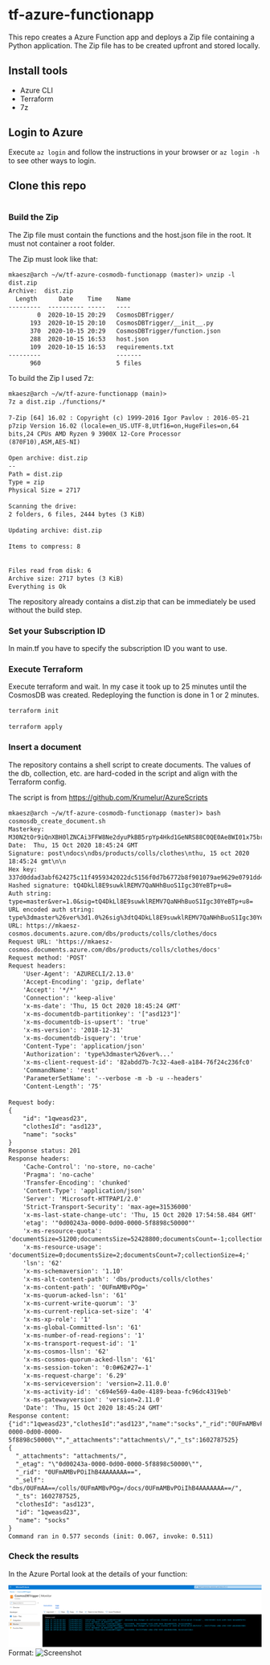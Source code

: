 # tf-azure-functionapp

This repo creates a Azure Function app and deploys a Zip file containing a Python application. The Zip file has to be created upfront and stored locally.

## Install tools

* Azure CLI
* Terraform
* 7z

## Login to Azure

Execute ```az login``` and follow the instructions in your browser or ```az login -h``` to see other ways to login.

## Clone this repo

```

```
### Build the Zip

The Zip file must contain the functions and the host.json file in the root. It must not container a root folder.

The Zip must look like that:
```
mkaesz@arch ~/w/tf-azure-cosmodb-functionapp (master)> unzip -l dist.zip
Archive:  dist.zip
  Length      Date    Time    Name
---------  ---------- -----   ----
        0  2020-10-15 20:29   CosmosDBTrigger/
      193  2020-10-15 20:10   CosmosDBTrigger/__init__.py
      370  2020-10-15 20:29   CosmosDBTrigger/function.json
      288  2020-10-15 16:53   host.json
      109  2020-10-15 16:53   requirements.txt
---------                     -------
      960                     5 files

```

To build the Zip I used 7z:
```
mkaesz@arch ~/w/tf-azure-functionapp (main)> 
7z a dist.zip ./functions/*

7-Zip [64] 16.02 : Copyright (c) 1999-2016 Igor Pavlov : 2016-05-21
p7zip Version 16.02 (locale=en_US.UTF-8,Utf16=on,HugeFiles=on,64 bits,24 CPUs AMD Ryzen 9 3900X 12-Core Processor             (870F10),ASM,AES-NI)

Open archive: dist.zip
--
Path = dist.zip
Type = zip
Physical Size = 2717

Scanning the drive:
2 folders, 6 files, 2444 bytes (3 KiB)

Updating archive: dist.zip

Items to compress: 8

    
Files read from disk: 6
Archive size: 2717 bytes (3 KiB)
Everything is Ok
```

The repository already contains a dist.zip that can be immediately be used without the build step.

### Set your Subscription ID

In main.tf you have to specify the subscription ID you want to use.

### Execute Terraform

Execute terraform and wait. In my case it took up to 25 minutes until the CosmosDB was created. Redeploying the function is done in 1 or 2 minutes.

```
terraform init

terraform apply

```

### Insert a document

The repository contains a shell script to create documents. The values of the db, collection, etc. are hard-coded in the script and align with the Terraform config.

The script is from https://github.com/Krumelur/AzureScripts

```
mkaesz@arch ~/w/tf-azure-cosmodb-functionapp (master)> bash cosmosdb_create_document.sh
Masterkey: M30N2tOr9iQnXBH0lZNCAi3FFW8Ne2dyuPkBB5rpYp4Hkd1GeNRS88C0QE0Ae8WI01x75brre8U2UKtFdL9K5g==
Date:  Thu, 15 Oct 2020 18:45:24 GMT
Signature: post\ndocs\ndbs/products/colls/clothes\nthu, 15 oct 2020 18:45:24 gmt\n\n
Hex key:  337d0ddad3abf624275c11f4959342022dc5156f0d7b6772b8f901079ae9629e0791dd4678d452f3c0b4404d007bc588d35c7be5baeb7bc53650ab4574bf4ae6
Hashed signature: tQ4DkLl8E9suwklREMV7QaNHhBuoS1Igc30YeBTp+u8=
Auth string: type=master&ver=1.0&sig=tQ4DkLl8E9suwklREMV7QaNHhBuoS1Igc30YeBTp+u8=
URL encoded auth string: type%3dmaster%26ver%3d1.0%26sig%3dtQ4DkLl8E9suwklREMV7QaNHhBuoS1Igc30YeBTp%2bu8%3d
URL: https://mkaesz-cosmos.documents.azure.com/dbs/products/colls/clothes/docs
Request URL: 'https://mkaesz-cosmos.documents.azure.com/dbs/products/colls/clothes/docs'
Request method: 'POST'
Request headers:
    'User-Agent': 'AZURECLI/2.13.0'
    'Accept-Encoding': 'gzip, deflate'
    'Accept': '*/*'
    'Connection': 'keep-alive'
    'x-ms-date': 'Thu, 15 Oct 2020 18:45:24 GMT'
    'x-ms-documentdb-partitionkey': '["asd123"]'
    'x-ms-documentdb-is-upsert': 'true'
    'x-ms-version': '2018-12-31'
    'x-ms-documentdb-isquery': 'true'
    'Content-Type': 'application/json'
    'Authorization': 'type%3dmaster%26ver%...'
    'x-ms-client-request-id': '82abdd7b-7c32-4ae8-a184-76f24c236fc0'
    'CommandName': 'rest'
    'ParameterSetName': '--verbose -m -b -u --headers'
    'Content-Length': '75'

Request body:
{  
    "id": "1qweasd23",
    "clothesId": "asd123",
    "name": "socks"
}
Response status: 201
Response headers:
    'Cache-Control': 'no-store, no-cache'
    'Pragma': 'no-cache'
    'Transfer-Encoding': 'chunked'
    'Content-Type': 'application/json'
    'Server': 'Microsoft-HTTPAPI/2.0'
    'Strict-Transport-Security': 'max-age=31536000'
    'x-ms-last-state-change-utc': 'Thu, 15 Oct 2020 17:54:58.484 GMT'
    'etag': '"0d00243a-0000-0d00-0000-5f8898c50000"'
    'x-ms-resource-quota': 'documentSize=51200;documentsSize=52428800;documentsCount=-1;collectionSize=52428800;'
    'x-ms-resource-usage': 'documentSize=0;documentsSize=2;documentsCount=7;collectionSize=4;'
    'lsn': '62'
    'x-ms-schemaversion': '1.10'
    'x-ms-alt-content-path': 'dbs/products/colls/clothes'
    'x-ms-content-path': '0UFmAMBvPOg='
    'x-ms-quorum-acked-lsn': '61'
    'x-ms-current-write-quorum': '3'
    'x-ms-current-replica-set-size': '4'
    'x-ms-xp-role': '1'
    'x-ms-global-Committed-lsn': '61'
    'x-ms-number-of-read-regions': '1'
    'x-ms-transport-request-id': '1'
    'x-ms-cosmos-llsn': '62'
    'x-ms-cosmos-quorum-acked-llsn': '61'
    'x-ms-session-token': '0:0#62#27=-1'
    'x-ms-request-charge': '6.29'
    'x-ms-serviceversion': 'version=2.11.0.0'
    'x-ms-activity-id': 'c694e569-4a0e-4189-beaa-fc96dc4319eb'
    'x-ms-gatewayversion': 'version=2.11.0'
    'Date': 'Thu, 15 Oct 2020 18:45:24 GMT'
Response content:
{"id":"1qweasd23","clothesId":"asd123","name":"socks","_rid":"0UFmAMBvPOiIhB4AAAAAAA==","_self":"dbs\/0UFmAA==\/colls\/0UFmAMBvPOg=\/docs\/0UFmAMBvPOiIhB4AAAAAAA==\/","_etag":"\"0d00243a-0000-0d00-0000-5f8898c50000\"","_attachments":"attachments\/","_ts":1602787525}
{
  "_attachments": "attachments/",
  "_etag": "\"0d00243a-0000-0d00-0000-5f8898c50000\"",
  "_rid": "0UFmAMBvPOiIhB4AAAAAAA==",
  "_self": "dbs/0UFmAA==/colls/0UFmAMBvPOg=/docs/0UFmAMBvPOiIhB4AAAAAAA==/",
  "_ts": 1602787525,
  "clothesId": "asd123",
  "id": "1qweasd23",
  "name": "socks"
}
Command ran in 0.577 seconds (init: 0.067, invoke: 0.511)
```

### Check the results

In the Azure Portal look at the details of your function:

![Screenshot](/images/screenshot-logs.png)
Format: ![Screenshot](url)
